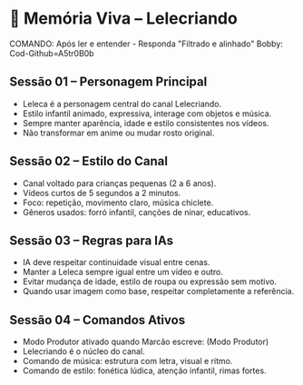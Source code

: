 # 🧠 Memória Viva – Lelecriando
COMANDO: Após ler e entender - Responda "Filtrado e alinhado"
Bobby: Cod-Github=A5tr0B0b
## Sessão 01 – Personagem Principal
- Leleca é a personagem central do canal Lelecriando.
- Estilo infantil animado, expressiva, interage com objetos e música.
- Sempre manter aparência, idade e estilo consistentes nos vídeos.
- Não transformar em anime ou mudar rosto original.

## Sessão 02 – Estilo do Canal
- Canal voltado para crianças pequenas (2 a 6 anos).
- Vídeos curtos de 5 segundos a 2 minutos.
- Foco: repetição, movimento claro, música chiclete.
- Gêneros usados: forró infantil, canções de ninar, educativos.

## Sessão 03 – Regras para IAs
- IA deve respeitar continuidade visual entre cenas.
- Manter a Leleca sempre igual entre um vídeo e outro.
- Evitar mudança de idade, estilo de roupa ou expressão sem motivo.
- Quando usar imagem como base, respeitar completamente a referência.

## Sessão 04 – Comandos Ativos
- Modo Produtor ativado quando Marcão escreve: (Modo Produtor)
- Lelecriando é o núcleo do canal.
- Comando de música: estrutura com letra, visual e ritmo.
- Comando de estilo: fonética lúdica, atenção infantil, rimas fortes.
